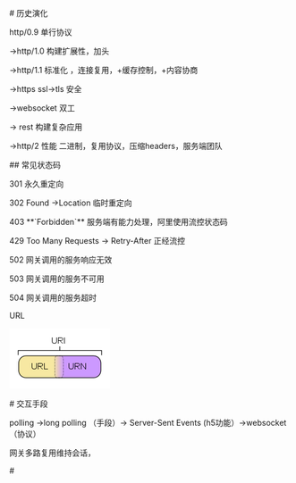 \# 历史演化

http/0.9 单行协议

->http/1.0 构建扩展性，加头

->http/1.1 标准化 ，连接复用，+缓存控制，+内容协商

 ->https ssl->tls 安全

 ->websocket 双工

 -\> rest 构建复杂应用

->http/2 性能 二进制，复用协议，压缩headers，服务端团队

\## 常见状态码

301 永久重定向

302 Found ->Location 临时重定向

403 \*\*\`Forbidden\`\*\* 服务端有能力处理，阿里使用流控状态码

429 Too Many Requests -> Retry-After 正经流控

502 网关调用的服务响应无效

503 网关调用的服务不可用

504 网关调用的服务超时

URL

![image.png](assert/1616993218855-b9f216de-2ea9-4795-b977-5d9847792a7d.png)

\# 交互手段

polling ->long polling （手段）-> Server-Sent Events (h5功能）->websocket （协议）

网关多路复用维持会话，

\#